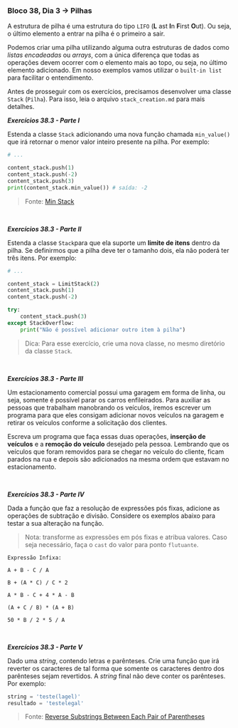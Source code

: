 ### Bloco 38, Dia 3 -> Pilhas

A estrutura de pilha é uma estrutura do tipo `LIFO` (**L** ast **I**n **F**irst **O**ut). Ou seja, o último elemento a entrar na pilha é o primeiro a sair.

Podemos criar uma pilha utilizando alguma outra estruturas de dados como _listas encadeadas_ ou _arrays_, com a única diferença que todas as operações devem ocorrer com o elemento mais ao topo, ou seja, no último elemento adicionado. Em nosso exemplos vamos utilizar o `built-in list` para facilitar o entendimento.

Antes de prosseguir com os exercícios, precisamos desenvolver uma classe `Stack` (`Pilha`). Para isso, leia o arquivo `stack_creation.md` para mais detalhes.

_**Exercícios 38.3 - Parte I**_

Estenda a classe `Stack` adicionando uma nova função chamada `min_value()` que irá retornar o menor valor inteiro presente na pilha. Por exemplo:

```python
# ...

content_stack.push(1)
content_stack.push(-2)
content_stack.push(3)
print(content_stack.min_value()) # saída: -2
```

> Fonte: [Min Stack](https://leetcode.com/problems/min-stack/)

<br>

_**Exercícios 38.3 - Parte II**_

Estenda a classe `Stack`para que ela suporte um **limite de itens** dentro da pilha. Se definirmos que a pilha deve ter o tamanho dois, ela não poderá ter três itens. Por exemplo:

```python
# ...

content_stack = LimitStack(2)
content_stack.push(1)
content_stack.push(-2)

try:
    content_stack.push(3)
except StackOverflow:
    print("Não é possível adicionar outro item à pilha")
```

> Dica: Para esse exercício, crie uma nova classe, no mesmo diretório da classe `Stack`.

<br>

_**Exercícios 38.3 - Parte III**_

Um estacionamento comercial possui uma garagem em forma de linha, ou seja, somente é possível parar os carros enfileirados. Para auxiliar as pessoas que trabalham manobrando os veículos, iremos escrever um programa para que eles consigam adicionar novos veículos na garagem e retirar os veículos conforme a solicitação dos clientes. 

Escreva um programa que faça essas duas operações, **inserção de veículos** e a **remoção do veículo** desejado pela pessoa. Lembrando que os veículos que foram removidos para se chegar no veículo do cliente, ficam parados na rua e depois são adicionados na mesma ordem que estavam no estacionamento.

<br>

_**Exercícios 38.3 - Parte IV**_

Dada a função que faz a resolução de expressões pós fixas, adicione as operações de subtração e divisão. Considere os exemplos abaixo para testar a sua alteração na função.

> Nota: transforme as expressões em pós fixas e atribua valores. Caso seja necessário, faça o `cast` do valor para ponto `flutuante`.

```
Expressão Infixa:

A + B - C / A

B + (A * C) / C * 2

A * B - C + 4 * A - B

(A + C / B) * (A + B)

50 * B / 2 * 5 / A
```

<br>

_**Exercícios 38.3 - Parte V**_

Dado uma _string_, contendo letras e parênteses. Crie uma função que irá reverter os caracteres de tal forma que somente os caracteres dentro dos parênteses sejam revertidos. A _string_ final não deve conter os parênteses. Por exemplo:

```python
string = 'teste(lagel)'
resultado = 'testelegal'
```

> Fonte: [Reverse Substrings Between Each Pair of Parentheses](https://leetcode.com/problems/reverse-substrings-between-each-pair-of-parentheses/)
